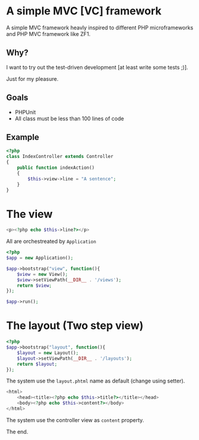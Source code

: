 # A simple MVC [VC] framework

A simple MVC framework heavly inspired to different PHP microframeworks and
PHP MVC framework like ZF1.

## Why?

I want to try out the test-driven development [at least write some tests ;)].

Just for my pleasure.

## Goals

 * PHPUnit
 * All class must be less than 100 lines of code
 
## Example

```php
<?php
class IndexController extends Controller
{
    public function indexAction()
    {
        $this->view->line = "A sentence";
    }
}
```

# The view

```php
<p><?php echo $this->line?></p>
```

All are orchestreated by `Application`

```php
<?php
$app = new Application();

$app->bootstrap("view", function(){
    $view = new View();
    $view->setViewPath(__DIR__ . '/views');
    return $view;
});

$app->run();
```

# The layout (Two step view)

```php
<?php
$app->bootstrap("layout", function(){
    $layout = new Layout();
    $layout->setViewPath(__DIR__ . '/layouts');
    return $layout;
});
```

The system use the `layout.phtml` name as default (change using setter).

```php
<html>
    <head><title><?php echo $this->title?></title></head>
    <body><?php echo $this->content?></body>
</html>
```

The system use the controller view as `content` property.

The end.